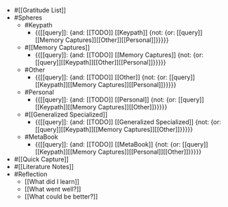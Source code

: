 - #[[Gratitude List]]
- #Spheres 
    - #Keypath
        - {{[[query]]: {and: [[TODO]] [[Keypath]] {not: {or: [[query]][[Memory Captures]][[Other]][[Personal]]}}}}}
    - #[[Memory Captures]]
        - {{[[query]]: {and: [[TODO]] [[Memory Captures]] {not: {or: [[query]][[Keypath]][[Other]][[Personal]]}}}}}
    - #Other
        - {{[[query]]: {and: [[TODO]] [[Other]] {not: {or: [[query]][[Keypath]][[Memory Captures]][[Personal]]}}}}}
    - #Personal
        - {{[[query]]: {and: [[TODO]] [[Personal]] {not: {or: [[query]][[Keypath]][[Memory Captures]][[Other]]}}}}}
    - #[[Generalized Specialized]]
        - {{[[query]]: {and: [[TODO]] [[Generalized Specialized]] {not: {or: [[query]][[Keypath]][[Memory Captures]][[Other]]}}}}}
    - #MetaBook
        - {{[[query]]: {and: [[TODO]] [[MetaBook]] {not: {or: [[query]][[Keypath]][[Memory Captures]][[Personal]][[Other]]}}}}}
- #[[Quick Capture]]
- #[[Literature Notes]]
- #Reflection
    - [[What did I learn]]
    - [[What went well?]]
    - [[What could be better?]]
